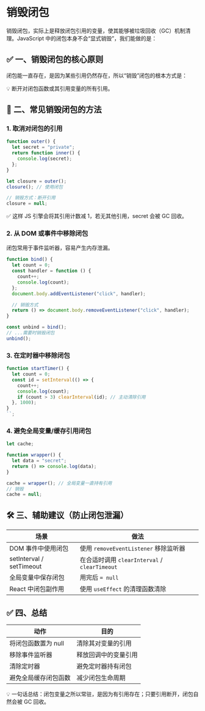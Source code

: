 # 销毁闭包

销毁闭包，实际上是释放闭包引用的变量，使其能够被垃圾回收（GC）机制清理。JavaScript 中的闭包本身不会“显式销毁”，我们能做的是：

## ✅ 一、销毁闭包的核心原则

闭包能一直存在，是因为某些引用仍然存在，所以“销毁”闭包的根本方式是：

💡 断开对闭包函数或其引用变量的所有引用。

## 🧼 二、常见销毁闭包的方法

### 1. 取消对闭包的引用

```js
function outer() {
  let secret = "private";
  return function inner() {
    console.log(secret);
  };
}

let closure = outer();
closure(); // 使用闭包

// 销毁方式：断开引用
closure = null;
```

✅ 这样 JS 引擎会将其引用计数减 1，若无其他引用，secret 会被 GC 回收。

### 2. 从 DOM 或事件中移除闭包

闭包常用于事件监听器，容易产生内存泄漏。

```js
function bind() {
  let count = 0;
  const handler = function () {
    count++;
    console.log(count);
  };
  document.body.addEventListener("click", handler);

  // 销毁方式
  return () => document.body.removeEventListener("click", handler);
}

const unbind = bind();
// ...需要时销毁闭包
unbind();
```

### 3. 在定时器中移除闭包

```js
function startTimer() {
  let count = 0;
  const id = setInterval(() => {
    count++;
    console.log(count);
    if (count > 3) clearInterval(id); // 主动清除引用
  }, 1000);
}
``;
```

### 4. 避免全局变量/缓存引用闭包

```js
let cache;

function wrapper() {
  let data = "secret";
  return () => console.log(data);
}

cache = wrapper(); // 全局变量一直持有引用
// 销毁
cache = null;
```

## 🛠️ 三、辅助建议（防止闭包泄漏）

| 场景                     | 做法                                          |
| ------------------------ | --------------------------------------------- |
| DOM 事件中使用闭包       | 使用 `removeEventListener` 移除监听器         |
| setInterval / setTimeout | 在合适时调用 `clearInterval` / `clearTimeout` |
| 全局变量中保存闭包       | 用完后 `= null`                               |
| React 中闭包副作用       | 使用 `useEffect` 的清理函数清除               |

## ✅ 四、总结

| 动作                 | 目的                 |
| -------------------- | -------------------- |
| 将闭包函数置为 null  | 清除其对变量的引用   |
| 移除事件监听器       | 释放回调中的变量引用 |
| 清除定时器           | 避免定时器持有闭包   |
| 避免全局缓存闭包函数 | 减少闭包生命周期     |

💡 一句话总结：闭包变量之所以常驻，是因为有引用存在；只要引用断开，闭包自然会被 GC 回收。
